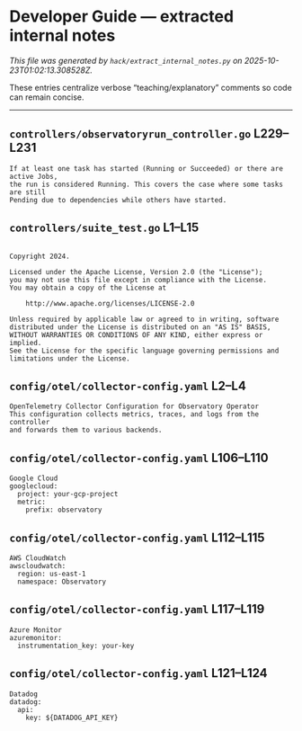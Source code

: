 # Developer Guide — extracted internal notes

_This file was generated by `hack/extract_internal_notes.py` on 2025-10-23T01:02:13.308528Z._

These entries centralize verbose “teaching/explanatory” comments so code can remain concise.

---

## `controllers/observatoryrun_controller.go` L229–L231

```text
If at least one task has started (Running or Succeeded) or there are active Jobs,
the run is considered Running. This covers the case where some tasks are still
Pending due to dependencies while others have started.
```

## `controllers/suite_test.go` L1–L15

```text

Copyright 2024.

Licensed under the Apache License, Version 2.0 (the "License");
you may not use this file except in compliance with the License.
You may obtain a copy of the License at

    http://www.apache.org/licenses/LICENSE-2.0

Unless required by applicable law or agreed to in writing, software
distributed under the License is distributed on an "AS IS" BASIS,
WITHOUT WARRANTIES OR CONDITIONS OF ANY KIND, either express or implied.
See the License for the specific language governing permissions and
limitations under the License.
```

## `config/otel/collector-config.yaml` L2–L4

```text
OpenTelemetry Collector Configuration for Observatory Operator
This configuration collects metrics, traces, and logs from the controller
and forwards them to various backends.
```

## `config/otel/collector-config.yaml` L106–L110

```text
Google Cloud
googlecloud:
  project: your-gcp-project
  metric:
    prefix: observatory
```

## `config/otel/collector-config.yaml` L112–L115

```text
AWS CloudWatch
awscloudwatch:
  region: us-east-1
  namespace: Observatory
```

## `config/otel/collector-config.yaml` L117–L119

```text
Azure Monitor
azuremonitor:
  instrumentation_key: your-key
```

## `config/otel/collector-config.yaml` L121–L124

```text
Datadog
datadog:
  api:
    key: ${DATADOG_API_KEY}
```
